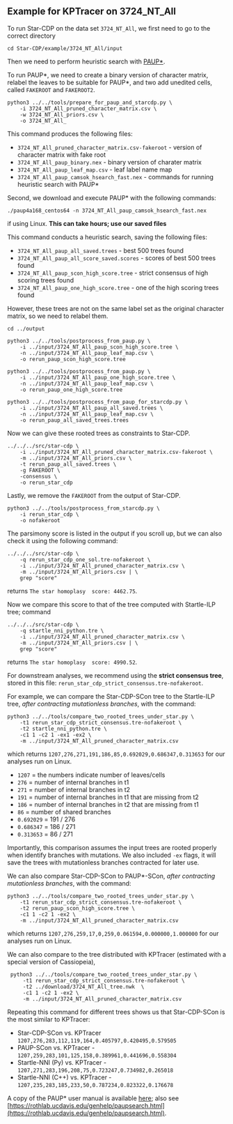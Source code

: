 Example for KPTracer on 3724_NT_All
--------------------------------------

To run Star-CDP on the data set `3724_NT_All`, we first need to go to the correct directory
```
cd Star-CDP/example/3724_NT_All/input
```

Then we need to perform heuristic search with [PAUP*](https://paup.phylosolutions.com). 

To run PAUP*, we need to create a binary version of character matrix, relabel the leaves to be suitable for PAUP*, and two add unedited cells, called `FAKEROOT` and `FAKEROOT2`.
```
python3 ../../tools/prepare_for_paup_and_starcdp.py \
    -i 3724_NT_All_pruned_character_matrix.csv \
    -w 3724_NT_All_priors.csv \
    -o 3724_NT_All_
```

This command produces the following files: 
* `3724_NT_All_pruned_character_matrix.csv-fakeroot` - version of character matrix with fake root
* `3724_NT_All_paup_binary.nex` - binary version of charater matrix
* `3724_NT_All_paup_leaf_map.csv` - leaf label name map
* `3724_NT_All_paup_camsok_hsearch_fast.nex` - commands for running heuristic search with PAUP*

Second, we download and execute PAUP* with the following commands:
```
./paup4a168_centos64 -n 3724_NT_All_paup_camsok_hsearch_fast.nex
```
if using Linux. **This can take hours; use our saved files**

This command conducts a heuristic search, saving the following files:
* `3724_NT_All_paup_all_saved.trees` - best 500 trees found
* `3724_NT_All_paup_all_score_saved.scores` - scores of best 500 trees found
* `3724_NT_All_paup_scon_high_score.tree` - strict consensus of high scoring trees found
* `3724_NT_All_paup_one_high_score.tree` - one of the high scoring trees found

However, these trees are not on the same label set as the original character matrix, so we need to relabel them.

```
cd ../output

python3 ../../tools/postprocess_from_paup.py \
    -i ../input/3724_NT_All_paup_scon_high_score.tree \
    -n ../input/3724_NT_All_paup_leaf_map.csv \
    -o rerun_paup_scon_high_score.tree

python3 ../../tools/postprocess_from_paup.py \
    -i ../input/3724_NT_All_paup_one_high_score.tree \
    -n ../input/3724_NT_All_paup_leaf_map.csv \
    -o rerun_paup_one_high_score.tree

python3 ../../tools/postprocess_from_paup_for_starcdp.py \
    -i ../input/3724_NT_All_paup_all_saved.trees \
    -n ../input/3724_NT_All_paup_leaf_map.csv \
    -o rerun_paup_all_saved_trees.trees
```

Now we can give these rooted trees as constraints to Star-CDP.
```
../../../src/star-cdp \
    -i ../input/3724_NT_All_pruned_character_matrix.csv-fakeroot \
    -m ../input/3724_NT_All_priors.csv \
    -t rerun_paup_all_saved.trees \
    -g FAKEROOT \
    -consensus \
    -o rerun_star_cdp
```

Lastly, we remove the `FAKEROOT` from the output of Star-CDP.
```
python3 ../../tools/postprocess_from_starcdp.py \
    -i rerun_star_cdp \
    -o nofakeroot
```

The parsimony score is listed in the output if you scroll up, but we can also check it using the following command:
```
../../../src/star-cdp \
    -q rerun_star_cdp_one_sol.tre-nofakeroot \
    -i ../input/3724_NT_All_pruned_character_matrix.csv \
    -m ../input/3724_NT_All_priors.csv | \
    grep "score"
```
returns `The star homoplasy  score: 4462.75`.

Now we compare this score to that of the tree computed with Startle-ILP tree; command
```
../../../src/star-cdp \
    -q startle_nni_python.tre \
    -i ../input/3724_NT_All_pruned_character_matrix.csv \
    -m ../input/3724_NT_All_priors.csv | \
    grep "score"
```
returns `The star homoplasy  score: 4990.52`.

For downstream analyses, we recommend using the **strict consensus tree**, stored in this file: `rerun_star_cdp_strict_consensus.tre-nofakeroot`.

For example, we can compare the Star-CDP-SCon tree to the Startle-ILP tree, *after contracting mutationless branches*, with the command:
```
python3 ../../tools/compare_two_rooted_trees_under_star.py \
    -t1 rerun_star_cdp_strict_consensus.tre-nofakeroot \
    -t2 startle_nni_python.tre \
    -c1 1 -c2 1 -ex1 -ex2 \
    -m ../input/3724_NT_All_pruned_character_matrix.csv 
```
which returns `1207,276,271,191,186,85,0.692029,0.686347,0.313653` for our analyses run on Linux.
* `1207` = the numbers indicate number of leaves/cells
* `276` = number of internal branches in t1
* `271` = number of internal branches in t2
* `191` = number of internal branches in t1 that are missing from t2
* `186` = number of internal branches in t2 that are missing from t1
* `86` = number of shared branches
* `0.692029` = 191 / 276
* `0.686347` = 186 / 271
* `0.313653` = 86 / 271

Importantly, this comparison assumes the input trees are rooted properly when identify branches with mutations.
We also included `-ex` flags, it will save the trees with mutationless branches contracted for later use. 

We can also compare Star-CDP-SCon to PAUP*-SCon, *after contracting mutationless branches*, with the command:
```
python3 ../../tools/compare_two_rooted_trees_under_star.py \
    -t1 rerun_star_cdp_strict_consensus.tre-nofakeroot \
    -t2 rerun_paup_scon_high_score.tree \
    -c1 1 -c2 1 -ex2 \
    -m ../input/3724_NT_All_pruned_character_matrix.csv 
```
which returns `1207,276,259,17,0,259,0.061594,0.000000,1.000000` for our analyses run on Linux.

We can also compare to the tree distributed with KPTracer (estimated with a special version of Cassiopeia), 
```
 python3 ../../tools/compare_two_rooted_trees_under_star.py \
     -t1 rerun_star_cdp_strict_consensus.tre-nofakeroot \
     -t2 ../download/3724_NT_All_tree.nwk  \
     -c1 1 -c2 1 -ex2 \
     -m ../input/3724_NT_All_pruned_character_matrix.csv 
```

Repeating this command for different trees shows us that Star-CDP-SCon is the most similar to KPTracer:
* Star-CDP-SCon vs. KPTracer `1207,276,283,112,119,164,0.405797,0.420495,0.579505`
* PAUP-SCon vs. KPTracer -   `1207,259,283,101,125,158,0.389961,0.441696,0.558304`
* Startle-NNI (Py) vs. KPTracer - `1207,271,283,196,208,75,0.723247,0.734982,0.265018` 
* Startle-NNI (C++) vs. KPTracer - `1207,235,283,185,233,50,0.787234,0.823322,0.176678`

A copy of the PAUP* user manual is available [here](https://phylosolutions.com/paup-documentation/paupmanual.pdf); also see [https://rothlab.ucdavis.edu/genhelp/paupsearch.html](https://rothlab.ucdavis.edu/genhelp/paupsearch.html).
